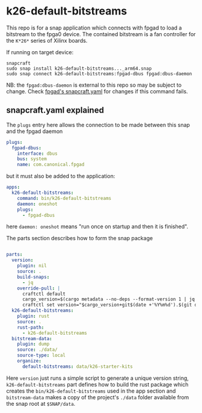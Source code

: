 # k26-default-bitstreams

This repo is for a snap application which connects with fpgad to load a bitstream to the fpga0 device.
The contained bitstream is a fan controller for the `K*26*` series of Xilinx boards.

If running on target device:
```shell
snapcraft
sudo snap install k26-default-bitstreams..._arm64.snap
sudo snap connect k26-default-bitstreams:fpgad-dbus fpgad:dbus-daemon
```

NB: the `fpgad:dbus-daemon` is external to this repo so may be subject to change. Check [fpgad's snapcraft.yaml](https://github.com/canonical/fpgad/blob/main/snap/snapcraft.yaml) for changes if this command fails.

## snapcraft.yaml explained

The `plugs` entry here allows the connection to be made between this snap and the fpgad daemon
```yaml
plugs:
  fgpad-dbus:
    interface: dbus
    bus: system
    name: com.canonical.fpgad
```
but it must also be added to the application:
```yaml
apps:
  k26-default-bitstreams:
    command: bin/k26-default-bitstreams
    daemon: oneshot
    plugs:
      - fpgad-dbus
``` 
here `daemon: oneshot` means "run once on startup and then it is finished". 

The parts section describes how to form the snap package
```yaml

parts:
  version:
    plugin: nil
    source: .
    build-snaps:
      - jq
    override-pull: |
      craftctl default
      cargo_version=$(cargo metadata --no-deps --format-version 1 | jq -r .packages[0].version)
      craftctl set version="$cargo_version+git$(date +'%Y%m%d').$(git describe --always --exclude '*')"
  k26-default-bitstreams:
    plugin: rust
    source: .
    rust-path:
      - k26-default-bitstreams
  bitstream-data:
    plugin: dump
    source: ./data/
    source-type: local
    organize:
      default-bitstreams: data/k26-starter-kits
```
Here `version` just runs a simple script to generate a unique version string, `k26-default-bitstreams` part defines how to build the rust package which creates the `bin/k26-default-bitstreams` used in the app section and `bitstream-data` makes a copy of the project's `./data` folder available from the snap root at `$SNAP/data`. 